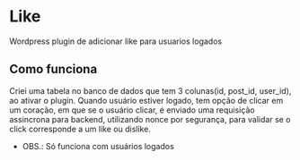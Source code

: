 # Like

Wordpress plugin de adicionar like para usuarios logados

## Como funciona

Criei uma tabela no banco de dados que tem 3 colunas(id, post_id, user_id), ao ativar o plugin. Quando usuário estiver logado, tem opção de clicar em um coração, em que se o usuário clicar, é enviado uma requisição assincrona para backend, utilizando nonce por segurança, para validar se o click corresponde a um like ou dislike.

* OBS.: Só funciona com usuários logados